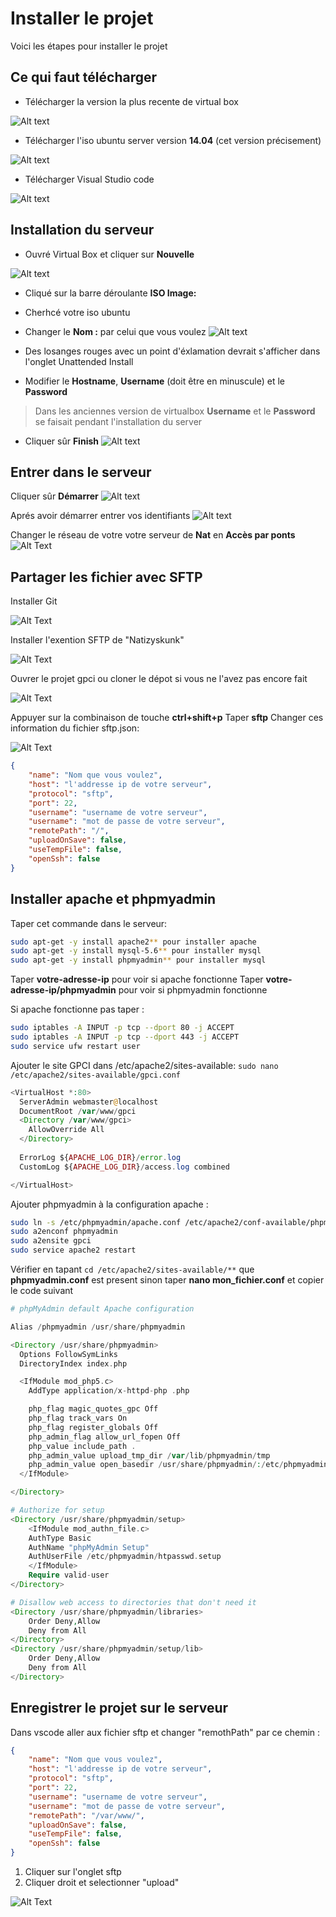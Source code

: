 # Installer le projet

Voici les étapes pour installer le projet

## Ce qui faut télécharger

- Télécharger la version la plus recente de virtual box

![Alt text](img/virtual-box.png)

- Télécharger l'iso ubuntu server version **14.04** (cet version précisement)

![Alt text](img/serveur-ubuntu-14-04.png)

- Télécharger Visual Studio code

![Alt text](img/vscode.png)

## Installation du serveur  

- Ouvré Virtual Box et cliquer sur **Nouvelle**

![Alt text](img/interface-virtualbox.png)

- Cliqué sur la barre déroulante **ISO Image:**
- Cherhcé votre iso ubuntu
- Changer le **Nom :** par celui que vous voulez
![Alt text](img/choisir-iso.png)

- Des losanges rouges avec un point d'éxlamation devrait s'afficher dans l'onglet Unattended Install
- Modifier le **Hostname**, **Username** (doit être en minuscule) et le **Password**

> Dans les anciennes version de virtualbox **Username** et le **Password** se faisait pendant l'installation du server

- Cliquer sûr **Finish**
![Alt text](img/changer-identifiant.png)

## Entrer dans le serveur  

Cliquer sûr **Démarrer**
![Alt text](img/demarrer-serveur.png)

Aprés avoir démarrer entrer vos identifiants
![Alt text](img/identifiant-seveur.png)

Changer le réseau de votre votre serveur de **Nat** en **Accès par ponts**
![Alt Text](gif/changer-reseau.gif)

## Partager les fichier avec SFTP

Installer Git

![Alt Text](img/git.png)

Installer l'exention SFTP de "Natizyskunk"

![Alt Text](gif/extension-sftp.gif)

Ouvrer le projet gpci ou cloner le dépot si vous ne l'avez pas encore fait

![Alt Text](gif/cloner-projet.gif)

Appuyer sur la combinaison de touche **ctrl+shift+p**
Taper **sftp**
Changer ces information du fichier sftp.json:

![Alt Text](gif/sftp.gif)

```json
{
    "name": "Nom que vous voulez",
    "host": "l'addresse ip de votre serveur",
    "protocol": "sftp",
    "port": 22,
    "username": "username de votre serveur",
    "username": "mot de passe de votre serveur",
    "remotePath": "/",
    "uploadOnSave": false,
    "useTempFile": false,
    "openSsh": false
}
```

## Installer apache et phpmyadmin

Taper cet commande dans le serveur:

```bash
sudo apt-get -y install apache2** pour installer apache
sudo apt-get -y install mysql-5.6** pour installer mysql
sudo apt-get -y install phpmyadmin** pour installer mysql
```

Taper **votre-adresse-ip** pour voir si apache fonctionne
Taper **votre-adresse-ip/phpmyadmin** pour voir si phpmyadmin fonctionne

Si apache fonctionne pas taper :

```bash
sudo iptables -A INPUT -p tcp --dport 80 -j ACCEPT
sudo iptables -A INPUT -p tcp --dport 443 -j ACCEPT
sudo service ufw restart user
```

Ajouter le site GPCI dans /etc/apache2/sites-available:
`sudo nano /etc/apache2/sites-available/gpci.conf`

```php
<VirtualHost *:80>
  ServerAdmin webmaster@localhost
  DocumentRoot /var/www/gpci
  <Directory /var/www/gpci>
    AllowOverride All
  </Directory>      
  
  ErrorLog ${APACHE_LOG_DIR}/error.log
  CustomLog ${APACHE_LOG_DIR}/access.log combined

</VirtualHost>
```

Ajouter phpmyadmin à la configuration apache :

```bash
sudo ln -s /etc/phpmyadmin/apache.conf /etc/apache2/conf-available/phpmyadmin.conf
sudo a2enconf phpmyadmin
sudo a2ensite gpci
sudo service apache2 restart
```

Vérifier en tapant `cd /etc/apache2/sites-available/**` que **phpmyadmin.conf** est present sinon taper **nano mon_fichier.conf** et copier le code suivant

```php
# phpMyAdmin default Apache configuration

Alias /phpmyadmin /usr/share/phpmyadmin

<Directory /usr/share/phpmyadmin>
  Options FollowSymLinks
  DirectoryIndex index.php

  <IfModule mod_php5.c>
    AddType application/x-httpd-php .php

    php_flag magic_quotes_gpc Off
    php_flag track_vars On
    php_flag register_globals Off
    php_admin_flag allow_url_fopen Off
    php_value include_path .
    php_admin_value upload_tmp_dir /var/lib/phpmyadmin/tmp
    php_admin_value open_basedir /usr/share/phpmyadmin/:/etc/phpmyadmin/:/var/lib/phpmyadmin/:/usr/share/php/php-gettext/:/usr/share/javascript/
  </IfModule>

</Directory>

# Authorize for setup
<Directory /usr/share/phpmyadmin/setup>
    <IfModule mod_authn_file.c>
    AuthType Basic
    AuthName "phpMyAdmin Setup"
    AuthUserFile /etc/phpmyadmin/htpasswd.setup
    </IfModule>
    Require valid-user
</Directory>

# Disallow web access to directories that don't need it
<Directory /usr/share/phpmyadmin/libraries>
    Order Deny,Allow
    Deny from All
</Directory>
<Directory /usr/share/phpmyadmin/setup/lib>
    Order Deny,Allow
    Deny from All
</Directory>
```

## Enregistrer le projet sur le serveur

Dans vscode aller aux fichier sftp et changer "remothPath" par ce chemin :

```json
{
    "name": "Nom que vous voulez",
    "host": "l'addresse ip de votre serveur",
    "protocol": "sftp",
    "port": 22,
    "username": "username de votre serveur",
    "username": "mot de passe de votre serveur",
    "remotePath": "/var/www/",
    "uploadOnSave": false,
    "useTempFile": false,
    "openSsh": false
}
```

1. Cliquer sur l'onglet sftp
1. Cliquer droit et selectionner "upload"

![Alt Text](img/sftp-upload.png)